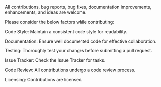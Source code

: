
All contributions, bug reports, bug fixes, documentation improvements, enhancements, and ideas are welcome.

Please consider the below factors while contributing:

Code Style: Maintain a consistent code style for readability.

Documentation: Ensure well documented code for effective collaboration.

Testing: Thoroughly test your changes before submitting a pull request.

Issue Tracker: Check the Issue Tracker for tasks.

Code Review: All contributions undergo a code review process.

Licensing: Contributions are licensed.
